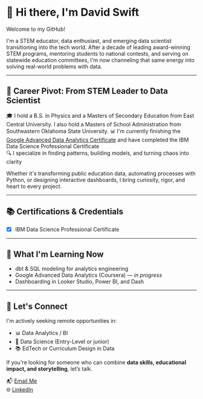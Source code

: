 # 👋 Hi there, I'm David Swift

Welcome to my GitHub!

I'm a STEM educator, data enthusiast, and emerging data scientist transitioning into the tech world. After a decade of leading award-winning STEM programs, mentoring students to national contests, and serving on statewide education committees, I'm now channeling that same energy into solving real-world problems with data.

---

## 🔄 Career Pivot: From STEM Leader to Data Scientist

🎓 I hold a B.S. in Physics and a Masters of Secondary Education from East Central University. I also hold a Masters of School Administration from Southeastern Oklahoma State University.
📊 I'm currently finishing the [Google Advanced Data Analytics Certificate](https://coursera.org) and have completed the IBM Data Science Professional Certificate  
🔍 I specialize in finding patterns, building models, and turning chaos into clarity

Whether it's transforming public education data, automating processes with Python, or designing interactive dashboards, I bring curiosity, rigor, and heart to every project.

---

## 📚 Certifications & Credentials
- [x] IBM Data Science Professional Certificate

---

## 🌱 What I'm Learning Now

- dbt & SQL modeling for analytics engineering
- Google Advanced Data Analytics (Coursera) — *in progress*
- Dashboarding in Looker Studio, Power BI, and Dash

---

## 🤝 Let's Connect

I'm actively seeking remote opportunities in:

- 📊 Data Analytics / BI
- 🧠 Data Science (Entry-Level or junior)
- 📚 EdTech or Curriculum Design in Data

If you're looking for someone who can combine **data skills, educational impact, and storytelling**, let’s talk.

📬 [Email Me](davidswift0920@gmail.com)  
🌐 [LinkedIn](https:www.linkedin.com/in/david-swift-905951175)  
